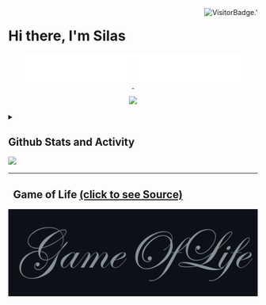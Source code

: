 <!-- Profile Views -->
<img align="right" alt="VisitorBadge.'" src="https://hits.seeyoufarm.com/api/count/incr/badge.svg?url=https%3A%2F%2Fgithub.com%2FSilenZcience&count_bg=%2336BCF7&title_bg=%23555555&icon=&icon_color=%23E7E7E7&title=PROFILE+VIEWS&edge_flat=false" />

# Hi there, I'm Silas

<!-- Username -->
<p align="center">
	<a href="https://github.com/SilenZcience/SilenZcience/blame/main/CSS_UsernameDark.svg#gh-dark-mode-only">
      <img width="43.2%" alt="Username in CSS" src="./CSS_UsernameDark.svg#gh-dark-mode-only">
	</a>
	<a href="https://github.com/SilenZcience/SilenZcience/blame/main/CSS_UsernameBright.svg#gh-light-mode-only">
      <img width="43.2%" alt="Username in CSS" src="./CSS_UsernameBright.svg#gh-light-mode-only">
    </a>	
</p>

<!-- Messages -->
<p align="center">
	<img src="https://readme-typing-svg.demolab.com/?lines=Hi,+I'm+Silas.;Student+at+Heinrich-Heine-University.;&center=true&width=500&height=50" /> 
</p>

<!-- Statistic Details -->
<details>

<summary>
<h2>Github Stats and Activity</h2>
<img src="https://media4.giphy.com/media/MIGbtLZoVjbl0bYbAd/giphy.gif?cid=ecf05e472t2h0i8d7dcjaoau9iqtchhr899hxmpxzzgc7lyw&rid=giphy.gif" width="30" />
</summary>



<details open>
<summary><h2>🔥 Streak Stats</h2></summary>
<!-- Github Streak -->
<a href="https://github.com/SilenZcience#gh-dark-mode-only">
	<img width="49.2%" alt="SilenZcience' Streak" src="https://streak-stats.demolab.com/?user=SilenZcience&theme=radical&hide_border=true#gh-dark-mode-only" />
</a>
<a href="https://github.com/SilenZcience#gh-light-mode-only">
	<img width="49.2%" alt="SilenZcience' Streak" src="https://streak-stats.demolab.com/?user=SilenZcience&theme=vue&hide_border=true#gh-light-mode-only" />
</a>
</details>

<details open>
<summary><h2>💻 GitHub Profile Stats</h2></summary>
<p align="center">
    <!-- Github Stats -->
	<!-- Streak Stats -->
	<a href="https://github.com/SilenZcience#gh-dark-mode-only">
		<img width="49.2%" height="192px" alt="SilenZcience' Github Stats" src="https://github-readme-stats-sigma-red.vercel.app/api?username=SilenZcience&show_icons=true&include_all_commits=true&count_private=true&theme=radical&hide_border=true#gh-dark-mode-only">
		<img width="49.2%" height="192px" alt="SilenZcience' Top Languages" src="https://github-readme-stats-sigma-red.vercel.app/api/top-langs/?username=SilenZcience&theme=radical&hide_border=true&include_all_commits=true&count_private=true&layout=compact#gh-dark-mode-only">
	</a>
	<a href="https://github.com/SilenZcience#gh-light-mode-only">
		<img width="49.2%" height="192px" alt="SilenZcience' Github Stats" src="https://github-readme-stats-sigma-red.vercel.app/api?username=SilenZcience&show_icons=true&include_all_commits=true&count_private=true&theme=vue&hide_border=true#gh-light-mode-only">
		<img width="49.2%" height="192px" alt="SilenZcience' Top Languages" src="https://github-readme-stats-sigma-red.vercel.app/api/top-langs/?username=SilenZcience&theme=vue&hide_border=true&include_all_commits=true&count_private=true&layout=compact#gh-light-mode-only">
	</a>
</p>



<!-- Contribution Graph -->
<a href="https://github.com/SilenZcience#gh-dark-mode-only">
	<img alt="SilenZcience' Contribution Graph" src="https://github-readme-activity-graph.cyclic.app/graph?username=SilenZcience&custom_title=Silas+Kraume's%20Contribution%20Graph&theme=merko&bg_color=141321&hide_border=true&line=d83a7d&point=f7d747#gh-dark-mode-only">
</a>
<a href="https://github.com/SilenZcience#gh-light-mode-only">
	<img alt="SilenZcience' Contribution Graph" src="https://github-readme-activity-graph.cyclic.app/graph?username=SilenZcience&custom_title=Silas+Kraume's%20Contribution%20Graph&theme=vue&bg_color=fffefe&hide_border=true&point=28394a#gh-light-mode-only">
</a>
</details>
<details>
	<summary>⚡ Recent GitHub Activity</summary>
  
<!--START_SECTION:activity-->
1. 💪 Opened PR [#237](https://github.com/erikwiffin/0.30000000000000004/pull/237) in [erikwiffin/0.30000000000000004](https://github.com/erikwiffin/0.30000000000000004)
2. 💪 Opened PR [#2](https://github.com/XT60/Dynamic-lights-2D/pull/2) in [XT60/Dynamic-lights-2D](https://github.com/XT60/Dynamic-lights-2D)
3. ❌ Reopened PR [#1](https://github.com/SilenZcience/GameOfLifeAction/pull/1) in [SilenZcience/GameOfLifeAction](https://github.com/SilenZcience/GameOfLifeAction)
4. ❌ Closed PR [#1](https://github.com/SilenZcience/GameOfLifeAction/pull/1) in [SilenZcience/GameOfLifeAction](https://github.com/SilenZcience/GameOfLifeAction)
5. 🗣 Commented on [#1](https://github.com/SilenZcience/GameOfLifeAction/issues/1) in [SilenZcience/GameOfLifeAction](https://github.com/SilenZcience/GameOfLifeAction)
<!--END_SECTION:activity-->

</details>
</details>

- - - -
##   Game of Life <a href="https://github.com/SilenZcience/GameOfLifeAction/blob/main/GameOfLife/GameOfLife.py">(click to see Source)</a>
<!-- GameOfLife -->
<a href="https://github.com/SilenZcience/GameOfLifeAction/blob/main/GameOfLife/GameOfLife.py">
	<img alt="Game of Life" src="./GameOfLife/Transition.gif">
</a> 
